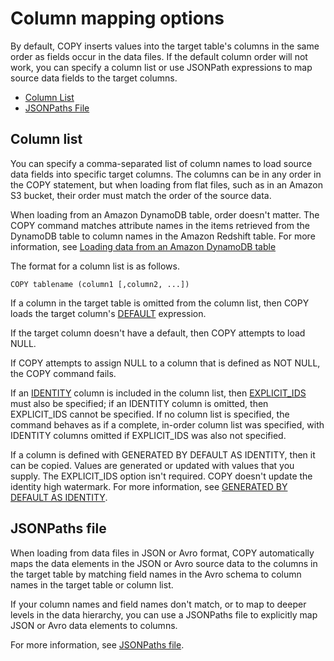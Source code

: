 # Column mapping options<a name="copy-parameters-column-mapping"></a>

By default, COPY inserts values into the target table's columns in the same order as fields occur in the data files\. If the default column order will not work, you can specify a column list or use JSONPath expressions to map source data fields to the target columns\. 
+ [Column List](#copy-column-list)
+ [JSONPaths File](#copy-column-mapping-jsonpaths)

## Column list<a name="copy-column-list"></a>

You can specify a comma\-separated list of column names to load source data fields into specific target columns\. The columns can be in any order in the COPY statement, but when loading from flat files, such as in an Amazon S3 bucket, their order must match the order of the source data\. 

When loading from an Amazon DynamoDB table, order doesn't matter\. The COPY command matches attribute names in the items retrieved from the DynamoDB table to column names in the Amazon Redshift table\. For more information, see [Loading data from an Amazon DynamoDB table](t_Loading-data-from-dynamodb.md)

 The format for a column list is as follows\.

```
COPY tablename (column1 [,column2, ...]) 
```

If a column in the target table is omitted from the column list, then COPY loads the target column's [DEFAULT](r_CREATE_TABLE_NEW.md#create-table-default) expression\.

If the target column doesn't have a default, then COPY attempts to load NULL\.

If COPY attempts to assign NULL to a column that is defined as NOT NULL, the COPY command fails\. 

If an [IDENTITY](r_CREATE_TABLE_NEW.md#identity-clause) column is included in the column list, then [EXPLICIT_IDS](copy-parameters-data-conversion.md#copy-explicit-ids) must also be specified; if an IDENTITY column is omitted, then EXPLICIT\_IDS cannot be specified\. If no column list is specified, the command behaves as if a complete, in\-order column list was specified, with IDENTITY columns omitted if EXPLICIT\_IDS was also not specified\.

If a column is defined with GENERATED BY DEFAULT AS IDENTITY, then it can be copied\. Values are generated or updated with values that you supply\. The EXPLICIT\_IDS option isn't required\. COPY doesn't update the identity high watermark\. For more information, see [GENERATED BY DEFAULT AS IDENTITY](r_CREATE_TABLE_NEW.md#identity-generated-bydefault-clause)\. 

## JSONPaths file<a name="copy-column-mapping-jsonpaths"></a>

When loading from data files in JSON or Avro format, COPY automatically maps the data elements in the JSON or Avro source data to the columns in the target table by matching field names in the Avro schema to column names in the target table or column list\.

If your column names and field names don't match, or to map to deeper levels in the data hierarchy, you can use a JSONPaths file to explicitly map JSON or Avro data elements to columns\. 

For more information, see [JSONPaths file](copy-parameters-data-format.md#copy-json-jsonpaths)\. 